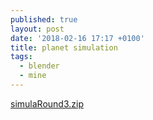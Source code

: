 ```yaml
---
published: true
layout: post
date: '2018-02-16 17:17 +0100'
title: planet simulation
tags:
  - blender
  - mine
---
```

[simulaRound3.zip](/blends/simulaRound3.zip)